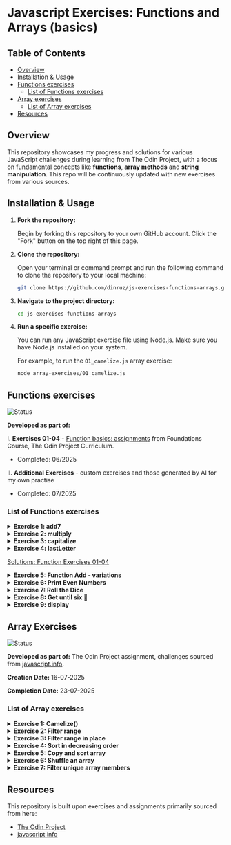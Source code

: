# Javascript Exercises: Functions and Arrays (basics)

## Table of Contents

- [Overview](#overview)
- [Installation & Usage](#installation--usage)
- [Functions exercises](#functions-exercises)
  - [List of Functions exercises](#list-of-functions-exercises)
- [Array exercises](#array-exercises)
  - [List of Array exercises](#list-of-array-exercises)
- [Resources](#resources)

## Overview

This repository showcases my progress and solutions for various JavaScript challenges during learning from The Odin Project, with a focus on fundamental concepts like **functions**, **array methods** and **string manipulation**. This repo will be continuously updated with new exercises from various sources.

## Installation & Usage

1.  **Fork the repository:**

    Begin by forking this repository to your own GitHub account. Click the "Fork" button on the top right of this page.

2.  **Clone the repository:**

    Open your terminal or command prompt and run the following command to clone the repository to your local machine:

    ```bash
    git clone https://github.com/dinruz/js-exercises-functions-arrays.git
    ```

3.  **Navigate to the project directory:**

    ```bash
    cd js-exercises-functions-arrays
    ```

4.  **Run a specific exercise:**

    You can run any JavaScript exercise file using Node.js. Make sure you have Node.js installed on your system.

    For example, to run the `01_camelize.js` array exercise:

    ```bash
    node array-exercises/01_camelize.js
    ```

## Functions exercises 

![Status](https://img.shields.io/badge/Status-Complete-brightgreen)

  **Developed as part of:** 
  
 I.  **Exercises 01-04** - [Function basics: assignments](https://www.theodinproject.com/lessons/foundations-function-basics#assignment) from Foundations Course, The Odin Project Curriculum.

   *  Completed:  06/2025

II. **Additional Exercises** - custom exercises and those generated by AI for my own practise

   * Completed: 07/2025


### List of Functions exercises

<details>
  <summary><strong>Exercise 1: add7</strong></summary>

  Write a function called **add7** that takes one number and returns that number + 7.
  Write function and test the output with *console.log*.

</details>

<details>
  <summary><strong>Exercise 2: multiply</strong></summary>

Write a function called **multiply** that takes 2 numbers and returns their product.
Write function and test the output with *console.log*.

</details>

<details>
  <summary><strong>Exercise 3: capitalize</strong></summary>

Write a function called **capitalize** that takes a string and returns that string with only the first letter capitalized. 
Make sure that it can take strings that are lowercase, UPPERCASE or BoTh.

</details>

<details>
  <summary><strong>Exercise 4: lastLetter </strong></summary>
  

Write a function called **lastLetter** that takes a string and returns the very last letter of that string: lastLetter("abcd") should return "d".  
  
</details>

  [Solutions: Function Exercises 01-04](./functions-exercises/basicFunctions.js)

<details>
  <summary><strong>Exercise 5: Function Add - variations </strong></summary>
  
I. Write a function `add(num1, num2)` that returns the result. Use only 'return'.

II. Write similar function `addStore(num3,num4)` and store the result in a new variable 'total'. Print the value of the total variable to the console.

III. Write this function as arrow function - `addArrow(num5,num6)`.

 [Solution: fnAdd.js](./functions-exercises/05_fnAdd.js) 

</details>

<details>
  <summary><strong>Exercise 6: Print Even Numbers</strong></summary>
  
Write a function `printEvenNumbers(start, end)`.

Within this function, use a `for loop` to print all even numbers between start and end (inclusive of start and end if they are even). Finally, call the function with the range 1-15.

 [Solution: fnPrintEven.js](./functions-exercises/06_fnPrintEven.js) 

</details>

<details>
  <summary><strong>Exercise 7: Roll the Dice</strong></summary>
  
Write a function `getDiceNumber(time)`. Argument represents the total number of times a standard dice should be rolled. Print the roll's sequence number and the result of that roll to the console (e.g., "1. dice number is: 3" etc.).

Call the function which should roll the dice 8 times.

 [Solution: rollDice.js](./functions-exercises/07_rollDice.js) 

</details>

<details>
  <summary><strong>Exercise 8: Get until six 🎲</strong></summary>
  
Write a function `getUntilSix` and call it.

It should simulate rolling a die repeatedly until the number 6 is rolled.

 [Solution: getUntilSix.js](./functions-exercises/08_getUntilSix.js) 
 </details>

<details>
  <summary><strong>Exercise 9: display</strong></summary>
  
Write a function `displayProduct` for displaying perfumery products. It takes a name (mandatory string) and price (optional number, defaults to 0.00 EUR).

If the product is complimentary, it's a free (gratis) item and you should input only its name. 
However, the function must always print both the name and price, regardless of whether it's free or not.

*Call the function twice:*

I.  displayProduct('Java Eau de Parfum', 150)   
II. displayProduct ('Scripted body lotion - sample') 

 [Solution: displayProduct.js](./functions-exercises/09_displayProduct.js) 
 </details>



## Array Exercises

  ![Status](https://img.shields.io/badge/Status-Complete-brightgreen)

  **Developed as part of:** The Odin Project assignment, challenges sourced from [javascript.info](https://javascript.info/array-methods#tasks).

  **Creation Date:** 16-07-2025

  **Completion Date:** 23-07-2025


### List of Array exercises

<details>
  <summary><strong>Exercise 1: Camelize()</strong></summary>

  Write the function `camelize(str)` that changes dash-separated words like “my-short-string” into camel-cased “myShortString”. 
    
  That is: removes all dashes, each word after dash becomes uppercased. Examples:

```javascript
camelize("background-color") == 'backgroundColor';
camelize("list-style-image") == 'listStyleImage';
camelize("-webkit-transition") == 'WebkitTransition';
```


[Solution: Camelize.js](./array-exercises/01_camelize.js)

</details>

<details>
  <summary><strong>Exercise 2: Filter range</strong></summary>


  Write a function `filterRange(arr, a, b)` that gets an array `arr`, looks for elements with values higher or equal to a and lower or equal to b and return a result as an array.
  For instance:

```javascript
let arr = [5, 3, 8, 1];
let filtered = filterRange(arr, 1, 4);
alert( filtered ); // 3,1 (matching values)
// alert( arr ); // 5,3,8,1 (not modified)
```


[Solution: filterRange.js](./array-exercises/02_filterRange.js)

</details>

<details>
  <summary><strong>Exercise 3: Filter range in place </strong></summary>
  
   Write a function `filterRangeInPlace(arr, a, b)` that gets an array `arr` and removes from it all values except those that are between a and b.
  The test is: `a ≤ arr[i] ≤ b`.
  The function should only modify the array. It should not return anything.

```javascript
let arr = [5, 3, 8, 1];
filterRangeInPlace(arr, 1, 4); // removed the numbers except from 1 to 4
// alert( arr ); // [3, 1]
```

 [Solution: filterRangeInPlace.js](./array-exercises/03_filterRangeInPlace.js)</p>
</details>

<details>
  <summary><strong>Exercise 4: Sort in decreasing order </strong></summary>
  

  ```javascript
let arr = [5, 2, 1, -10, 8];
// ... your code to sort it in decreasing order
// alert( arr ); // 8, 5, 2, 1, -10
  ```

[Solution: sortInDecreasingOrder.js](./array-exercises/04_sortInDecreasingOrder.js)
</details>

<details>
  <summary><strong>Exercise 5: Copy and sort array</strong></summary>


  We have an array of strings arr. We’d like to have a sorted copy of it, but keep arr unmodified.

  Create a function `copySorted(arr)` that returns such a copy.

```javascript
let arr = ["HTML", "JavaScript", "CSS"];
let sorted = copySorted(arr);
alert( sorted ); // CSS, HTML, JavaScript
// alert( arr ); // HTML, JavaScript, CSS (no changes)
```
 
 [Solution: copyAndSortArray.js](./array-exercises/05_copyAndSortArray.js)
</details>

<details>
  <summary><strong>Exercise 6: Shuffle an array</strong></summary>

  Write the function `shuffle(array)` that shuffles (randomly reorders) elements of the array.
  Multiple runs of shuffle may lead to different orders of elements. 
  For instance:

```javascript
let arr = [1, 2, 3];
shuffle(arr);
    // arr = [3, 2, 1]
shuffle(arr);
    // arr = [2, 1, 3]
shuffle(arr);
    // arr = [3, 1, 2]
  // ...
```
All element orders should have an equal probability. 
For instance, [1,2,3] can be reordered as [1,2,3] or [1,3,2] or [3,1,2] etc, with equal probability of each case.
 

 [Solution: shuffleAnArray.js](./array-exercises/06_shuffleAnArray.js)
</details>


<details>
  <summary><strong>Exercise 7: Filter unique array members </strong></summary>


Let arr be an array. Create a function `unique(arr)` that should return an array with unique items of arr.
For instance:

 ```javascript
 
 function unique(arr) {
    /* your code */
    }
    let strings = ["Hare", "Krishna", "Hare", "Krishna",
    "Krishna", "Krishna", "Hare", "Hare", ":-O"
    ];
    alert( unique(strings) ); // Hare, Krishna, :-O
```


[Solution: filterUnique.js](./array-exercises/07_filterUnique.js)
</details>


## Resources

This repository is built upon exercises and assignments primarily sourced from here:

* [The Odin Project](https://www.theodinproject.com/)
* [javascript.info](https://javascript.info/) 